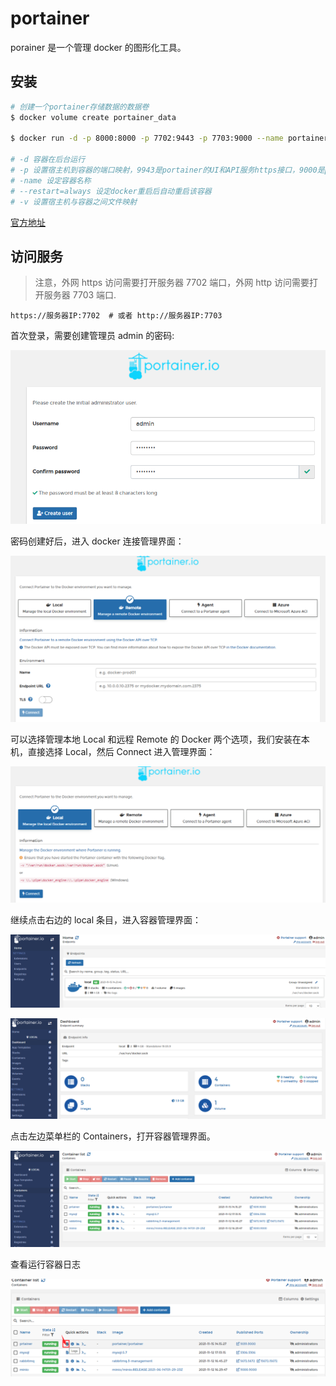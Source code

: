 # portainer

porainer 是一个管理 docker 的图形化工具。

## 安装

```bash
# 创建一个portainer存储数据的数据卷
$ docker volume create portainer_data

$ docker run -d -p 8000:8000 -p 7702:9443 -p 7703:9000 --name portainer --restart=always -v /var/run/docker.sock:/var/run/docker.sock -v portainer_data:/data portainer/portainer-ce:latest

# -d 容器在后台运行
# -p 设置宿主机到容器的端口映射，9943是portainer的UI和API服务https接口，9000是portainer的UI和API服务http接口
# -name 设定容器名称
# --restart=always 设定docker重启后自动重启该容器
# -v 设置宿主机与容器之间文件映射
```

[官方地址](https://docs.portainer.io/start/install/server/docker/linux)

## 访问服务

> 注意，外网 https 访问需要打开服务器 7702 端口，外网 http 访问需要打开服务器 7703 端口.

```
https://服务器IP:7702  # 或者 http://服务器IP:7703
```

首次登录，需要创建管理员 admin 的密码:

![](./images/portainer-step1.png)

密码创建好后，进入 docker 连接管理界面：

![](./images/portainer-step2.png)

可以选择管理本地 Local 和远程 Remote 的 Docker 两个选项，我们安装在本机，直接选择 Local，然后 Connect 进入管理界面：

![](./images/portainer-step3.png)

继续点击右边的 local 条目，进入容器管理界面：

![](./images/portainer-step4.png)

![](./images/portainer-step5.png)

点击左边菜单栏的 Containers，打开容器管理界面。

![](./images/portainer-step6.png)

查看运行容器日志

![](./images/portainer-step7.png)
